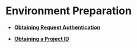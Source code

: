 # Environment Preparation<a name="css_03_0003"></a>

-   **[Obtaining Request Authentication](obtaining-request-authentication.md)**  

-   **[Obtaining a Project ID](obtaining-a-project-id.md)**  


